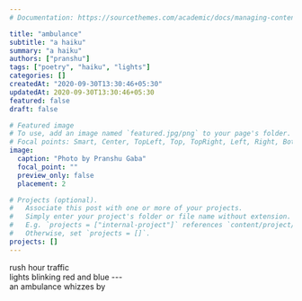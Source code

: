 ```yaml
---
# Documentation: https://sourcethemes.com/academic/docs/managing-content/

title: "ambulance"
subtitle: "a haiku"
summary: "a haiku"
authors: ["pranshu"]
tags: ["poetry", "haiku", "lights"]
categories: []
createdAt: "2020-09-30T13:30:46+05:30"
updatedAt: 2020-09-30T13:30:46+05:30
featured: false
draft: false

# Featured image
# To use, add an image named `featured.jpg/png` to your page's folder.
# Focal points: Smart, Center, TopLeft, Top, TopRight, Left, Right, BottomLeft, Bottom, BottomRight.
image:
  caption: "Photo by Pranshu Gaba"
  focal_point: ""
  preview_only: false
  placement: 2

# Projects (optional).
#   Associate this post with one or more of your projects.
#   Simply enter your project's folder or file name without extension.
#   E.g. `projects = ["internal-project"]` references `content/project/deep-learning/index.md`.
#   Otherwise, set `projects = []`.
projects: []
---
```

rush hour traffic  
lights blinking red and blue ---     
an ambulance whizzes by
